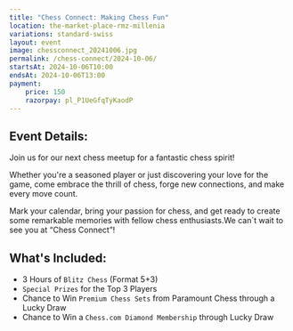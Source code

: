 ```yaml
---
title: "Chess Connect: Making Chess Fun"
location: the-market-place-rmz-millenia
variations: standard-swiss
layout: event
image: chessconnect_20241006.jpg
permalink: /chess-connect/2024-10-06/
startsAt: 2024-10-06T10:00
endsAt: 2024-10-06T13:00
payment:
    price: 150
    razorpay: pl_P1UeGfqTyKaodP
---
```

## Event Details:

Join us for our next chess meetup for a fantastic chess
spirit!

Whether you're a seasoned player or just discovering your love
for the game, come embrace the thrill of chess, forge new connections, and
make every move count. 

Mark your calendar, bring your passion for chess, and get ready to create some remarkable memories with fellow chess enthusiasts.We can`t wait to see you at “Chess Connect”!



## What's Included:
- 3 Hours of `Blitz Chess` (Format 5+3)
- `Special Prizes` for the Top 3 Players
- Chance to Win `Premium Chess Sets` from Paramount Chess through a Lucky Draw
- Chance to Win a `Chess.com Diamond Membership` through Lucky Draw
